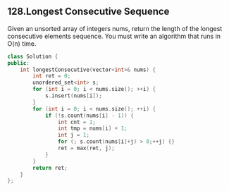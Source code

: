 ## 128.Longest Consecutive Sequence
Given an unsorted array of integers nums, return the length of the longest consecutive elements sequence.
You must write an algorithm that runs in O(n) time.
```c++
class Solution {
public:
    int longestConsecutive(vector<int>& nums) {
        int ret = 0;
        unordered_set<int> s;
        for (int i = 0; i < nums.size(); ++i) {
            s.insert(nums[i]);
        }
        for (int i = 0; i < nums.size(); ++i) {
            if (!s.count(nums[i] - 1)) {
                int cnt = 1; 
                int tmp = nums[i] + 1;
                int j = 1;
                for (; s.count(nums[i]+j) > 0;++j) {}
                ret = max(ret, j);
            }
        }
        return ret;
    }
};
```